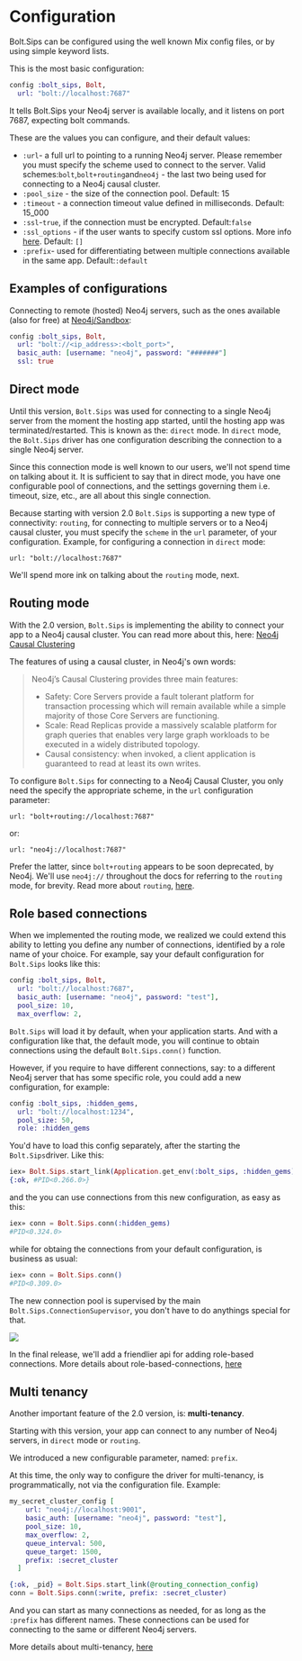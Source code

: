 # Configuration

Bolt.Sips can be configured using the well known Mix config files, or by using simple keyword lists.

This is the most basic configuration:

```elixir
config :bolt_sips, Bolt,
  url: "bolt://localhost:7687"
```

It tells Bolt.Sips your Neo4j server is available locally, and it listens on port 7687, expecting bolt commands.

These are the values you can configure, and their default values:

- `:url`- a full url to pointing to a running Neo4j server. Please remember you must specify the scheme used to connect to the server. Valid schemes:`bolt`,`bolt+routing`and`neo4j` - the last two being used for connecting to a Neo4j causal cluster.
- `:pool_size` - the size of the connection pool. Default: 15
- `:timeout` - a connection timeout value defined in milliseconds. Default: 15_000
- `:ssl`-`true`, if the connection must be encrypted. Default:`false`
- `:ssl_options` - if the user wants to specify custom ssl options. More info [here](https://erlef.github.io/security-wg/secure_coding_and_deployment_hardening/ssl). Default: `[]` 
- `:prefix`- used for differentiating between multiple connections available in the same app. Default:`:default`

## Examples of configurations

Connecting to remote (hosted) Neo4j servers, such as the ones available (also for free) at [Neo4j/Sandbox](https://neo4j.com/sandbox-v2/):

```elixir
config :bolt_sips, Bolt,
  url: "bolt://<ip_address>:<bolt_port>",
  basic_auth: [username: "neo4j", password: "#######"]
  ssl: true
```


## Direct mode

Until this version, `Bolt.Sips` was used for connecting to a single Neo4j server from the moment the hosting app started, until the hosting app was terminated/restarted. This is known as the: `direct` mode. In `direct` mode, the `Bolt.Sips` driver has one configuration describing the connection to a single Neo4j server.

Since this connection mode is well known to our users, we'll not spend time on talking about it. It is sufficient to say that in direct mode, you have one configurable pool of connections, and the settings governing them i.e. timeout,  size, etc., are all about this single connection.

Because starting with version 2.0 `Bolt.Sips` is supporting a new type of connectivity: `routing`, for connecting to multiple servers or to a Neo4j causal cluster, you must specify the `scheme` in the `url` parameter, of your configuration. Example, for configuring a connection in `direct` mode:

    url: "bolt://localhost:7687"

We'll spend more ink on talking about the `routing` mode, next.

## Routing mode

With the 2.0 version, `Bolt.Sips` is implementing the ability to connect your app to a Neo4j causal cluster. You can read more about this, here: [Neo4j Causal Clustering](https://neo4j.com/docs/operations-manual/current/clustering/introduction/)

The features of using a causal cluster, in Neo4j's own words:

> Neo4j’s Causal Clustering provides three main features:
>
> - Safety: Core Servers provide a fault tolerant platform for transaction processing which will remain available while a simple majority of those Core Servers are functioning.
> - Scale: Read Replicas provide a massively scalable platform for graph queries that enables very large graph workloads to be executed in a widely distributed topology.
> - Causal consistency: when invoked, a client application is guaranteed to read at least its own writes.

To configure `Bolt.Sips` for connecting to a Neo4j Causal Cluster, you only need the specify the appropriate scheme, in the `url` configuration parameter:

    url: "bolt+routing://localhost:7687"

or:

    url: "neo4j://localhost:7687"

Prefer the latter, since `bolt+routing` appears to be soon deprecated, by Neo4j. We'll use `neo4j://` throughout the docs for referring to the `routing` mode, for brevity. Read more about `routing`, [here](routing.md).

## Role based connections

When we implemented the routing mode, we realized we could extend this ability to letting you define any number of connections, identified by a role name of your choice. For example, say your default configuration for `Bolt.Sips` looks like this:

```elixir
config :bolt_sips, Bolt,
  url: "bolt://localhost:7687",
  basic_auth: [username: "neo4j", password: "test"],
  pool_size: 10,
  max_overflow: 2,
```

`Bolt.Sips` will load it by default, when your application starts. And with a configuration like that, the default mode, you will continue to obtain connections using the default `Bolt.Sips.conn()` function.

However, if you require to have different connections, say: to a different Neo4j server that has some specific role, you could add a new configuration, for example:

```elixir
config :bolt_sips, :hidden_gems,
  url: "bolt://localhost:1234",
  pool_size: 50,
  role: :hidden_gems
```

You'd have to load this config separately, after the starting the `Bolt.Sips`driver. Like this:

```elixir
iex» Bolt.Sips.start_link(Application.get_env(:bolt_sips, :hidden_gems))
{:ok, #PID<0.266.0>}
```

and the you can use connections from this new configuration, as easy as this:

```elixir
iex» conn = Bolt.Sips.conn(:hidden_gems)
#PID<0.324.0>
```

while for obtaing the connections from your default configuration, is business as usual:

```elixir
iex» conn = Bolt.Sips.conn()
#PID<0.309.0>
```

The new connection pool is supervised by the main `Bolt.Sips.ConnectionSupervisor`, you don't have to do anythings special for that.

![](assets/role_based_connections.png?raw=true)

In the final release, we'll add a friendlier api for adding role-based connections. More details about role-based-connections, [here](role-based-connections.md)

## Multi tenancy

Another important feature of the 2.0 version, is: **multi-tenancy**.

Starting with this version, your app can connect to any number of Neo4j servers, in `direct` mode or `routing`.

We introduced a new configurable parameter, named: `prefix`.

At this time, the only way to configure the driver for multi-tenancy, is programmatically, not via the configuration file. Example:

```elixir
my_secret_cluster_config [
    url: "neo4j://localhost:9001",
    basic_auth: [username: "neo4j", password: "test"],
    pool_size: 10,
    max_overflow: 2,
    queue_interval: 500,
    queue_target: 1500,
    prefix: :secret_cluster
  ]

{:ok, _pid} = Bolt.Sips.start_link(@routing_connection_config)
conn = Bolt.Sips.conn(:write, prefix: :secret_cluster)
```

And you can start as many connections as needed, for as long as the `:prefix` has different names. These connections can be used for connecting to the same or different Neo4j servers.

More details about multi-tenancy, [here](multi-tenancy.md)
